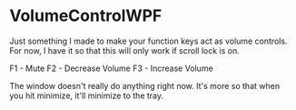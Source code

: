 # VolumeControlWPF

Just something I made to make your function keys act as volume controls. For now, I have it so that this will only work if scroll lock is on.

F1 - Mute
F2 - Decrease Volume
F3 - Increase Volume

The window doesn't really do anything right now. It's more so that when you hit minimize, it'll minimize to the tray. 
